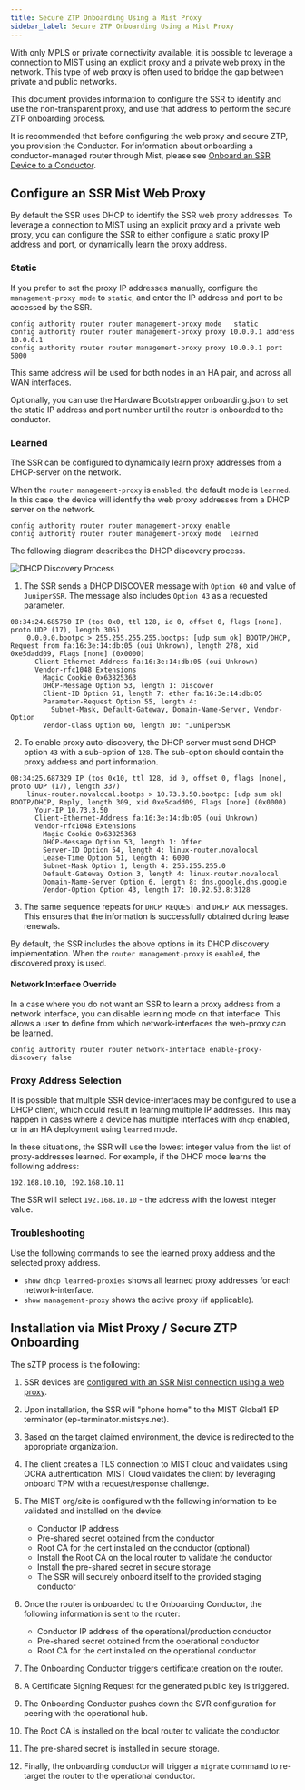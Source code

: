 ```yaml
---
title: Secure ZTP Onboarding Using a Mist Proxy
sidebar_label: Secure ZTP Onboarding Using a Mist Proxy
---
```


With only MPLS or private connectivity available, it is possible to leverage a connection to MIST using an explicit proxy and a private web proxy in the network. This type of web proxy is often used to bridge the gap between private and public networks.

This document provides information to configure the SSR to identify and use the non-transparent proxy, and use that address to perform the secure ZTP onboarding process.

It is recommended that before configuring the web proxy and secure ZTP, you provision the Conductor. For information about onboarding a conductor-managed router through Mist, please see [Onboard an SSR Device to a Conductor](onboard_ssr_to_conductor.md).

## Configure an SSR Mist Web Proxy

By default the SSR uses DHCP to identify the SSR web proxy addresses. To leverage a connection to MIST using an explicit proxy and a private web proxy, you can configure the SSR to either configure a static proxy IP address and port, or dynamically learn the proxy address. 

### Static 

If you prefer to set the proxy IP addresses manually, configure the `management-proxy mode` to `static`, and enter the IP address and port to be accessed by the SSR.

```
config authority router router management-proxy mode   static
config authority router router management-proxy proxy 10.0.0.1 address  10.0.0.1
config authority router router management-proxy proxy 10.0.0.1 port     5000
```

This same address will be used for both nodes in an HA pair, and across all WAN interfaces.

Optionally, you can use the Hardware Bootstrapper onboarding.json to set the static IP address and port number until the router is onboarded to the conductor. 

### Learned 

The SSR can be configured to dynamically learn proxy addresses from a DHCP-server on the network.

When the `router management-proxy` is `enabled`, the default mode is `learned`. In this case, the device will identify the web proxy addresses from a DHCP server on the network. 
 
```
config authority router router management-proxy enable
config authority router router management-proxy mode  learned
```

The following diagram describes the DHCP discovery process.

![DHCP Discovery Process](/img/sec-dhcp-discover-process.png)

1. The SSR sends a DHCP DISCOVER message with `Option 60` and value of `JuniperSSR`. The message also includes `Option 43` as a requested parameter.

```
08:34:24.685760 IP (tos 0x0, ttl 128, id 0, offset 0, flags [none], proto UDP (17), length 306)
    0.0.0.0.bootpc > 255.255.255.255.bootps: [udp sum ok] BOOTP/DHCP, Request from fa:16:3e:14:db:05 (oui Unknown), length 278, xid 0xe5dadd09, Flags [none] (0x0000)
	  Client-Ethernet-Address fa:16:3e:14:db:05 (oui Unknown)
	  Vendor-rfc1048 Extensions
	    Magic Cookie 0x63825363
	    DHCP-Message Option 53, length 1: Discover
	    Client-ID Option 61, length 7: ether fa:16:3e:14:db:05
	    Parameter-Request Option 55, length 4:
	      Subnet-Mask, Default-Gateway, Domain-Name-Server, Vendor-Option
	    Vendor-Class Option 60, length 10: "JuniperSSR
```

2. To enable proxy auto-discovery, the DHCP server must send DHCP option `43` with a sub-option of `128`. The sub-option should contain the proxy address and port information.

```
08:34:25.687329 IP (tos 0x10, ttl 128, id 0, offset 0, flags [none], proto UDP (17), length 337)
    linux-router.novalocal.bootps > 10.73.3.50.bootpc: [udp sum ok] BOOTP/DHCP, Reply, length 309, xid 0xe5dadd09, Flags [none] (0x0000)
	  Your-IP 10.73.3.50
	  Client-Ethernet-Address fa:16:3e:14:db:05 (oui Unknown)
	  Vendor-rfc1048 Extensions
	    Magic Cookie 0x63825363
	    DHCP-Message Option 53, length 1: Offer
	    Server-ID Option 54, length 4: linux-router.novalocal
	    Lease-Time Option 51, length 4: 6000
	    Subnet-Mask Option 1, length 4: 255.255.255.0
	    Default-Gateway Option 3, length 4: linux-router.novalocal
	    Domain-Name-Server Option 6, length 8: dns.google,dns.google
	    Vendor-Option Option 43, length 17: 10.92.53.8:3128
```

3. The same sequence repeats for `DHCP REQUEST` and `DHCP ACK` messages. This ensures that the information is successfully obtained during lease renewals.

By default, the SSR includes the above options in its DHCP discovery implementation. When the `router management-proxy` is `enabled`, the discovered proxy is used. 

#### Network Interface Override 

In a case where you do not want an SSR to learn a proxy address from a network interface, you can disable learning mode on that interface. This allows a user to define from which network-interfaces the web-proxy can be learned.

```
config authority router router network-interface enable-proxy-discovery false
```

### Proxy Address Selection 

It is possible that multiple SSR device-interfaces may be configured to use a DHCP client, which could result in learning multiple IP addresses. This may happen in cases where a device has multiple interfaces with `dhcp` enabled, or in an HA deployment using `learned` mode.  

In these situations, the SSR will use the lowest integer value from the list of proxy-addresses learned. For example, if the DHCP mode learns the following address: 

`192.168.10.10, 192.168.10.11` 

The SSR will select `192.168.10.10` - the address with the lowest integer value. 

### Troubleshooting 

Use the following commands to see the learned proxy address and the selected proxy address. 

- `show dhcp learned-proxies` shows all learned proxy addresses for each network-interface.
- `show management-proxy` shows the active proxy (if applicable). 
 
## Installation via Mist Proxy / Secure ZTP Onboarding

The sZTP process is the following:

1. SSR devices are [configured with an SSR Mist connection using a web proxy](#configure-an-ssr-mist-web-proxy).
2. Upon installation, the SSR will "phone home" to the MIST Global1 EP terminator (ep-terminator.mistsys.net). 
3. Based on the target claimed environment, the device is redirected to the appropriate organization.
4. The client creates a TLS connection to MIST cloud and validates using OCRA authentication. 
MIST Cloud validates the client by leveraging onboard TPM with a request/response challenge.

5. The MIST org/site is configured with the following information to be validated and installed on the device:
	- Conductor IP address 
	- Pre-shared secret obtained from the conductor 
	- Root CA for the cert installed on the conductor (optional)
	- Install the Root CA on the local router to validate the conductor
	- Install the pre-shared secret in secure storage
	- The SSR will securely onboard itself to the provided staging conductor

6. Once the router is onboarded to the Onboarding Conductor, the following information is sent to the router:
	- Conductor IP address of the operational/production conductor
	- Pre-shared secret obtained from the operational conductor 
	- Root CA for the cert installed on the operational conductor
7. The Onboarding Conductor triggers certificate creation on the router.
8. A Certificate Signing Request for the generated public key is triggered.
9. The Onboarding Conductor pushes down the SVR configuration for peering with the operational hub.
10. The Root CA is installed on the local router to validate the conductor.
11. The pre-shared secret is installed in secure storage.
12. Finally, the onboarding conductor will trigger a `migrate` command to re-target the router to the operational conductor.
